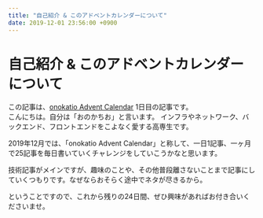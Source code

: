 ```yaml
---
title: "自己紹介 & このアドベントカレンダーについて"
date: 2019-12-01 23:56:00 +0900
---
```


自己紹介 & このアドベントカレンダーについて
===

この記事は、[onokatio Advent Calendar](https://blog.katio.net/adventcalendar/2019/onokatio) 1日目の記事です。  
こんにちは。自分は「おのかちお」と言います。
インフラやネットワーク、バックエンド、フロントエンドをこよなく愛する高専生です。  

2019年12月では、「onokatio Advent Calendar」と称して、一日1記事、一ヶ月で25記事を毎日書いていくチャレンジをしていこうかなと思います。

技術記事がメインですが、趣味のことや、その他普段離さないことまで記事にしていくつもりです。なぜならおそらく途中でネタが尽きるから。

ということですので、これから残りの24日間、ぜひ興味があればお付き合いくださいませ。

